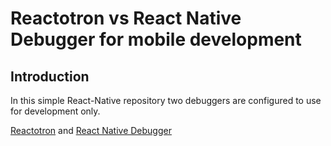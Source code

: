 # Reactotron vs React Native Debugger for mobile development

## Introduction

In this simple React-Native repository two debuggers are configured to use for development only.

[Reactotron](https://github.com/infinitered/reactotron) and [React Native Debugger](https://github.com/jhen0409/react-native-debugger)
